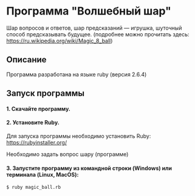 # Программа "Волшебный шар"

Шар вопросов и ответов, шар предсказаний — игрушка, шуточный способ предсказывать будущее. 
(подробнее можно прочитать здесь: https://ru.wikipedia.org/wiki/Magic_8_ball)

## Описание

Программа разработана на языке ruby (версия 2.6.4)

## Запуск программы

#### 1. Скачайте программу.

#### 2. Установите Ruby.
Для запуска программы необходимо установить Ruby: 
https://rubyinstaller.org/

Необходимо задать вопрос шару (программе)

#### 3. Запустите программу из командной строки (Windows) или терминала (Linux, MacOS):

```
$ ruby magic_ball.rb
```
